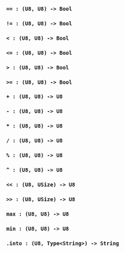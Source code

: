 <link rel="stylesheet" type="text/css" href="styles.css">

### `== : (U8, U8) -> Bool`

### `!= : (U8, U8) -> Bool`

### `< : (U8, U8) -> Bool`

### `<= : (U8, U8) -> Bool`

### `> : (U8, U8) -> Bool`

### `>= : (U8, U8) -> Bool`

### `+ : (U8, U8) -> U8`

### `- : (U8, U8) -> U8`

### `* : (U8, U8) -> U8`

### `/ : (U8, U8) -> U8`

### `% : (U8, U8) -> U8`

### `^ : (U8, U8) -> U8`

### `<< : (U8, USize) -> U8`

### `>> : (U8, USize) -> U8`

### `max : (U8, U8) -> U8`

### `min : (U8, U8) -> U8`

### `.into : (U8, Type<String>) -> String`
